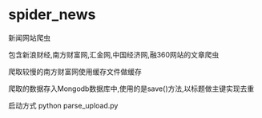 # spider_news
新闻网站爬虫

包含新浪财经,南方财富网,汇金网,中国经济网,融360网站的文章爬虫

爬取较慢的南方财富网使用缓存文件做缓存

爬取的数据存入Mongodb数据库中,使用的是save()方法,以标题做主键实现去重


启动方式
python parse_upload.py
